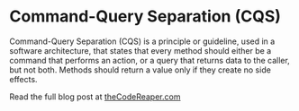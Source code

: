 # Command-Query Separation (CQS)

Command-Query Separation (CQS) is a principle or guideline, used in a software architecture, that states that every method should either be a command that performs an action, or a query that returns data to the caller, but not both. Methods should return a value only if they create no side effects.
    
Read the full blog post at <a href="https://thecodereaper.com/2020/05/23/command-query-separation-(cqs)/">theCodeReaper.com</a>
